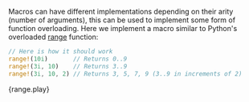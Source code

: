 Macros can have different implementations depending on their arity (number of
arguments), this can be used to implement some form of function overloading.
Here we implement a macro similar to Python's overloaded
[range](https://docs.python.org/3/library/stdtypes.html?highlight=range#range)
function:

```rust
// Here is how it should work
range!(10i)       // Returns 0..9
range!(3i, 10)    // Returns 3..9
range!(3i, 10, 2) // Returns 3, 5, 7, 9 (3..9 in increments of 2)
```

{range.play}

